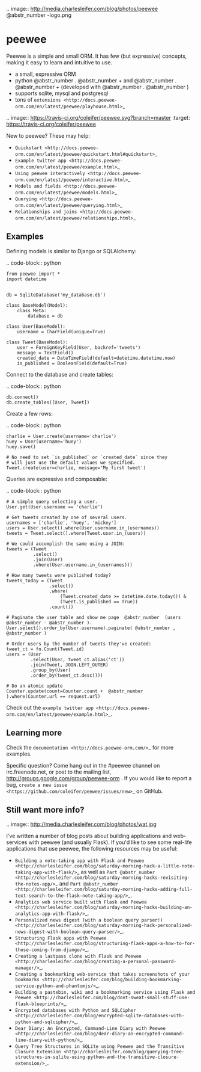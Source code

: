 .. image:: http://media.charlesleifer.com/blog/photos/peewee @abstr_number -logo.png

# peewee

Peewee is a simple and small ORM. It has few (but expressive) concepts, making it easy to learn and intuitive to use.

  * a small, expressive ORM
  * python @abstr_number . @abstr_number + and @abstr_number . @abstr_number + (developed with @abstr_number . @abstr_number )
  * supports sqlite, mysql and postgresql
  * tons of `extensions <http://docs.peewee-orm.com/en/latest/peewee/playhouse.html>`_



.. image:: https://travis-ci.org/coleifer/peewee.svg?branch=master :target: https://travis-ci.org/coleifer/peewee

New to peewee? These may help:

  * `Quickstart <http://docs.peewee-orm.com/en/latest/peewee/quickstart.html#quickstart>`_
  * `Example twitter app <http://docs.peewee-orm.com/en/latest/peewee/example.html>`_
  * `Using peewee interactively <http://docs.peewee-orm.com/en/latest/peewee/interactive.html>`_
  * `Models and fields <http://docs.peewee-orm.com/en/latest/peewee/models.html>`_
  * `Querying <http://docs.peewee-orm.com/en/latest/peewee/querying.html>`_
  * `Relationships and joins <http://docs.peewee-orm.com/en/latest/peewee/relationships.html>`_



## Examples

Defining models is similar to Django or SQLAlchemy:

.. code-block:: python
    
    
    from peewee import *
    import datetime
    
    
    db = SqliteDatabase('my_database.db')
    
    class BaseModel(Model):
        class Meta:
            database = db
    
    class User(BaseModel):
        username = CharField(unique=True)
    
    class Tweet(BaseModel):
        user = ForeignKeyField(User, backref='tweets')
        message = TextField()
        created_date = DateTimeField(default=datetime.datetime.now)
        is_published = BooleanField(default=True)
    

Connect to the database and create tables:

.. code-block:: python
    
    
    db.connect()
    db.create_tables([User, Tweet])
    

Create a few rows:

.. code-block:: python
    
    
    charlie = User.create(username='charlie')
    huey = User(username='huey')
    huey.save()
    
    # No need to set `is_published` or `created_date` since they
    # will just use the default values we specified.
    Tweet.create(user=charlie, message='My first tweet')
    

Queries are expressive and composable:

.. code-block:: python
    
    
    # A simple query selecting a user.
    User.get(User.username == 'charlie')
    
    # Get tweets created by one of several users.
    usernames = ['charlie', 'huey', 'mickey']
    users = User.select().where(User.username.in_(usernames))
    tweets = Tweet.select().where(Tweet.user.in_(users))
    
    # We could accomplish the same using a JOIN:
    tweets = (Tweet
              .select()
              .join(User)
              .where(User.username.in_(usernames)))
    
    # How many tweets were published today?
    tweets_today = (Tweet
                    .select()
                    .where(
                        (Tweet.created_date >= datetime.date.today()) &
                        (Tweet.is_published == True))
                    .count())
    
    # Paginate the user table and show me page  @abstr_number  (users  @abstr_number - @abstr_number ).
    User.select().order_by(User.username).paginate( @abstr_number ,  @abstr_number )
    
    # Order users by the number of tweets they've created:
    tweet_ct = fn.Count(Tweet.id)
    users = (User
             .select(User, tweet_ct.alias('ct'))
             .join(Tweet, JOIN.LEFT_OUTER)
             .group_by(User)
             .order_by(tweet_ct.desc()))
    
    # Do an atomic update
    Counter.update(count=Counter.count +  @abstr_number ).where(Counter.url == request.url)
    

Check out the `example twitter app <http://docs.peewee-orm.com/en/latest/peewee/example.html>`_.

## Learning more

Check the `documentation <http://docs.peewee-orm.com/>`_ for more examples.

Specific question? Come hang out in the #peewee channel on irc.freenode.net, or post to the mailing list, http://groups.google.com/group/peewee-orm . If you would like to report a bug, `create a new issue <https://github.com/coleifer/peewee/issues/new>`_ on GitHub.

## Still want more info?

.. image:: http://media.charlesleifer.com/blog/photos/wat.jpg

I've written a number of blog posts about building applications and web-services with peewee (and usually Flask). If you'd like to see some real-life applications that use peewee, the following resources may be useful:

  * `Building a note-taking app with Flask and Peewee <http://charlesleifer.com/blog/saturday-morning-hack-a-little-note-taking-app-with-flask/>`_ as well as `Part @abstr_number <http://charlesleifer.com/blog/saturday-morning-hacks-revisiting-the-notes-app/>`_ and `Part @abstr_number <http://charlesleifer.com/blog/saturday-morning-hacks-adding-full-text-search-to-the-flask-note-taking-app/>`_.
  * `Analytics web service built with Flask and Peewee <http://charlesleifer.com/blog/saturday-morning-hacks-building-an-analytics-app-with-flask/>`_.
  * `Personalized news digest (with a boolean query parser!) <http://charlesleifer.com/blog/saturday-morning-hack-personalized-news-digest-with-boolean-query-parser/>`_.
  * `Structuring Flask apps with Peewee <http://charlesleifer.com/blog/structuring-flask-apps-a-how-to-for-those-coming-from-django/>`_.
  * `Creating a lastpass clone with Flask and Peewee <http://charlesleifer.com/blog/creating-a-personal-password-manager/>`_.
  * `Creating a bookmarking web-service that takes screenshots of your bookmarks <http://charlesleifer.com/blog/building-bookmarking-service-python-and-phantomjs/>`_.
  * `Building a pastebin, wiki and a bookmarking service using Flask and Peewee <http://charlesleifer.com/blog/dont-sweat-small-stuff-use-flask-blueprints/>`_.
  * `Encrypted databases with Python and SQLCipher <http://charlesleifer.com/blog/encrypted-sqlite-databases-with-python-and-sqlcipher/>`_.
  * `Dear Diary: An Encrypted, Command-Line Diary with Peewee <http://charlesleifer.com/blog/dear-diary-an-encrypted-command-line-diary-with-python/>`_.
  * `Query Tree Structures in SQLite using Peewee and the Transitive Closure Extension <http://charlesleifer.com/blog/querying-tree-structures-in-sqlite-using-python-and-the-transitive-closure-extension/>`_.


